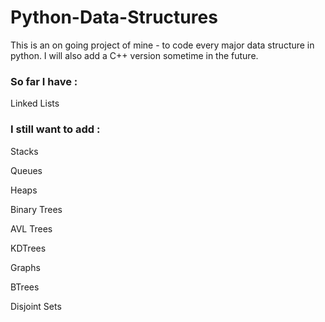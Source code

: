 # Python-Data-Structures
This is an on going project of mine - to code every major data structure in python. I will also add a C++ version sometime in the future.

### So far I have :

Linked Lists

### I still want to add :

Stacks

Queues

Heaps

Binary Trees

AVL Trees

KDTrees

Graphs

BTrees

Disjoint Sets
